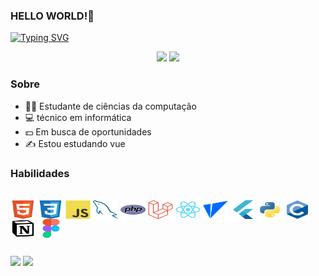 ### HELLO WORLD!👋

[![Typing SVG](https://readme-typing-svg.herokuapp.com?font=Fira+Code&duration=5250&pause=1000&color=4682B4&size=35&center=true&vCenter=true&width=1000&lines=OLÁ%2C+BEM+VINDO!;EU+SOU+SANDER+LUAN)](https://git.io/typing-svg)

<div align="center"> 

<picture>
 <img width="40%" src="https://github-readme-stats.vercel.app/api?username=SaNd51&show_icons=true&theme=transparent&title_color=236FFF&text_color=236FFF&icon_color=00BFFF" />
</picture>
<picture>
 <img width="30%" src="https://github-readme-stats.vercel.app/api/top-langs?username=SaNd51&layout=compact&show_icons=true&theme=transparent&title_color=236FFF&text_color=236FFF&icon_color=00BFFF" />
</picture>
</div>



### Sobre
- 👨‍💻 Estudante de ciências da computação
- 💻 técnico em informática
- 💵 Em busca de oportunidades
- ✍️ Estou estudando vue


### Habilidades

 <div style="display: inline_block"> <br>
   <img align="center" alt="" height="30" width="40" src="https://raw.githubusercontent.com/devicons/devicon/master/icons/html5/html5-original.svg">
   <img align="center" alt="" height="30" width="40" src="https://raw.githubusercontent.com/devicons/devicon/master/icons/css3/css3-original.svg">
   <img align="center" alt="" height="30" width="40" src="https://raw.githubusercontent.com/devicons/devicon/master/icons/javascript/javascript-original.svg">
   <img align="center" alt="" height="30" width="40" src="https://raw.githubusercontent.com/devicons/devicon/master/icons/mysql/mysql-original.svg">
   <img align="center" alt="" height="30" width="40" src="https://raw.githubusercontent.com/devicons/devicon/master/icons/php/php-original.svg">
   <img align="center" alt="" height="30" width="40" src="https://raw.githubusercontent.com/devicons/devicon/master/icons/laravel/laravel-original.svg">
   <img align="center" alt="" height="30" width="40" src="https://raw.githubusercontent.com/devicons/devicon/master/icons/react/react-original.svg">
   <img align="center" alt="" height="30" width="40" src="https://raw.githubusercontent.com/devicons/devicon/master/icons/vite/vite-original.svg">
   <img align="center" alt="" height="30" width="40" src="https://raw.githubusercontent.com/devicons/devicon/master/icons/flutter/flutter-original.svg">
   <img align="center" alt="" height="30" width="40" src="https://raw.githubusercontent.com/devicons/devicon/master/icons/python/python-original.svg">
   <img align="center" alt="" height="30" width="40" src="https://raw.githubusercontent.com/devicons/devicon/master/icons/c/c-original.svg">
   <img align="center" alt="" height="30" width="40" src="https://raw.githubusercontent.com/devicons/devicon/master/icons/notion/notion-original.svg">
   <img align="center" alt="" height="30" width="40" src="https://raw.githubusercontent.com/devicons/devicon/master/icons/figma/figma-original.svg">
   
   
   
   
  
   </div>

## 
<div>
  <a href = "https://www.instagram.com/sndrxz_/"><img src="https://img.shields.io/badge/-Instagram-%23E4405F?style=for-the-badge&logo=instagram&logoColor=white" target="_blank"></a>
  <a href="https://www.linkedin.com/in/sander-luan/" target="_blank"><img src="https://img.shields.io/badge/-LinkedIn-%230077B5?style=for-the-badge&logo=linkedin&logoColor=white" target="_blank"></a>
  <!--<a href = "https://gitlab.com/SaNd51"><img src="https://img.shields.io/badge/GitLab-330F63?style=for-the-badge&logo=gitlab&logoColor=white" target="_blank"></a>-->
</div>
